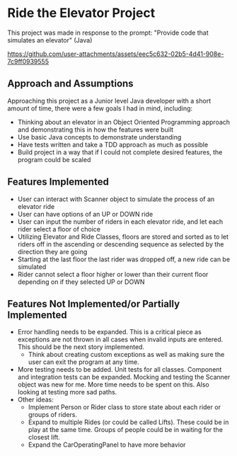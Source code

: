 # Ride the Elevator Project
This project was made in response to the prompt: "Provide code that simulates an elevator" (Java)



https://github.com/user-attachments/assets/eec5c632-02b5-4d41-908e-7c9ff0939555



## Approach and Assumptions
Approaching this project as a Junior level Java developer with a short amount of time, there were a few goals I had in mind, including:
- Thinking about an elevator in an Object Oriented Programming approach and demonstrating this in how the features were built
- Use basic Java concepts to demonstrate understanding
- Have tests written and take a TDD approach as much as possible
- Build project in a way that if I could not complete desired features, the program could be scaled

## Features Implemented
- User can interact with Scanner object to simulate the process of an elevator ride
- User can have options of an UP or DOWN ride
- User can input the number of riders in each elevator ride, and let each rider select a floor of choice
- Utilizing Elevator and Ride Classes, floors are stored and sorted as to let riders off in the ascending or descending sequence as selected by the direction they are going
- Starting at the last floor the last rider was dropped off, a new ride can be simulated
- Rider cannot select a floor higher or lower than their current floor depending on if they selected UP or DOWN

## Features Not Implemented/or Partially Implemented
- Error handling needs to be expanded. This is a critical piece as exceptions are not thrown in all cases when invalid inputs are entered. This should be the next story implemented.
   - Think about creating custom exceptions as well as making sure the user can exit the program at any time.
- More testing needs to be added. Unit tests for all classes. Component and integration tests can be expanded. Mocking and testing the Scanner object was new for me. More time needs to be spent on this. Also looking at testing more sad paths.
- Other ideas:
    - Implement Person or Rider class to store state about each rider or groups of riders.
    - Expand to multiple Rides (or could be called Lifts). These could be in play at the same time. Groups of people could be in waiting for the closest lift.
    - Expand the CarOperatingPanel to have more behavior





